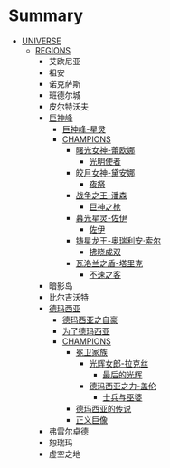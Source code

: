 # Summary

* [UNIVERSE](README.md)
  * [REGIONS](regions.md)
    * 艾欧尼亚
    * 祖安
    * 诺克萨斯
    * 班德尔城
    * 皮尔特沃夫
    * [巨神峰](regions/ju-shen-feng.md)
      * [巨神峰-星灵](regions/ju-shen-feng/ju-shen-5cf0-xing-ling.md)
      * [CHAMPIONS](regions/ju-shen-feng/champions.md)
        * [曙光女神-蕾欧娜](regions/ju-shen-feng/champions/shu-guang-nv-795e-lei-ou-nuo.md)
          * [光明使者](regions/ju-shen-feng/champions/shu-guang-nv-795e-lei-ou-nuo/guang-ming-shi-zhe.md)
        * [皎月女神-黛安娜](regions/ju-shen-feng/champions/jiao-yue-nv-795e-dai-an-nuo.md)
          * [夜祭](regions/ju-shen-feng/champions/jiao-yue-nv-795e-dai-an-nuo/ye-ji.md)
        * [战争之王-潘森](regions/ju-shen-feng/champions/zhan-zheng-zhi-738b-pan-sen.md)
          * [巨神之枪](regions/ju-shen-feng/champions/zhan-zheng-zhi-738b-pan-sen/ju-shen-zhi-qiang.md)
        * [暮光星灵-佐伊](regions/ju-shen-feng/champions/mu-guang-xing-7075-zuo-yi.md)
          * [佐伊](regions/ju-shen-feng/champions/mu-guang-xing-7075-zuo-yi/zuo-yi.md)
        * [铸星龙王-奥瑞利安·索尔](regions/ju-shen-feng/champions/zhu-xing-long-738b-ao-rui-li-5b89b7-suo-er.md)
          * [拂晓成双](regions/ju-shen-feng/champions/zhu-xing-long-738b-ao-rui-li-5b89b7-suo-er/fu-xiao-cheng-shuang.md)
        * [瓦洛兰之盾-塔里克](regions/ju-shen-feng/champions/wa-luo-lan-zhi-76fe-ta-li-ke.md)
          * [不速之客](regions/ju-shen-feng/champions/wa-luo-lan-zhi-76fe-ta-li-ke/bu-su-zhi-ke.md)
    * 暗影岛
    * 比尔吉沃特
    * [德玛西亚](regions/de-ma-xi-ya.md)
      * [德玛西亚之自豪](regions/de-ma-xi-ya/de-ma-xi-ya-zhi-zi-hao.md)
      * [为了德玛西亚](regions/de-ma-xi-ya/wei-le-de-ma-xi-ya.md)
      * [CHAMPIONS](regions/de-ma-xi-ya/champions.md)
        * [冕卫家族](regions/de-ma-xi-ya/mian-wei-jia-zu.md)
          * [光辉女郎-拉克丝](regions/de-ma-xi-ya/mian-wei-jia-zu/guang-hui-nv-90ce-la-ke-si.md)
            * [最后的光辉](regions/de-ma-xi-ya/mian-wei-jia-zu/guang-hui-nv-90ce-la-ke-si/zui-hou-de-guang-hui.md)
          * [德玛西亚之力-盖伦](regions/de-ma-xi-ya/mian-wei-jia-zu/de-ma-xi-ya-zhi-529b-gai-lun.md)
            * [士兵与巫婆](regions/de-ma-xi-ya/mian-wei-jia-zu/de-ma-xi-ya-zhi-529b-gai-lun/shi-bing-yu-wu-po.md)
        * [德玛西亚的传说](regions/de-ma-xi-ya/de-ma-xi-ya-de-chuan-shuo.md)
        * [正义巨像](regions/de-ma-xi-ya/zheng-yi-ju-xiang.md)
    * 弗雷尔卓德
    * 恕瑞玛
    * 虚空之地




